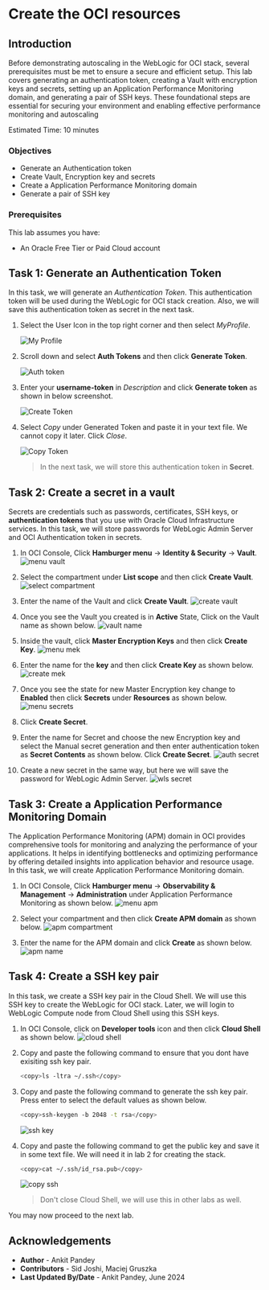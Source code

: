 # Create the OCI resources

## Introduction
Before demonstrating autoscaling in the WebLogic for OCI stack, several prerequisites must be met to ensure a secure and efficient setup. This lab covers generating an authentication token, creating a Vault with encryption keys and secrets, setting up an Application Performance Monitoring domain, and generating a pair of SSH keys. These foundational steps are essential for securing your environment and enabling effective performance monitoring and autoscaling

Estimated Time: 10 minutes

### Objectives
* Generate an Authentication token
* Create Vault, Encryption key and secrets
* Create a Application Performance Monitoring domain
* Generate a pair of SSH key


### Prerequisites
This lab assumes you have:
- An Oracle Free Tier or Paid Cloud account

## Task 1: Generate an Authentication Token 

In this task, we will generate an *Authentication Token*. This authentication token will be used during the WebLogic for OCI stack creation. Also, we will save this authentication token as secret in the next task.

1. Select the User Icon in the top right corner and then select *MyProfile*.

    ![My Profile](images/my-profile.png)

2. Scroll down and select **Auth Tokens** and then click **Generate Token**.

    ![Auth token](images/auth-token.png)

3. Enter your **username-token** in *Description* and click **Generate token** as shown in below screenshot.

    ![Create Token](images/create-token.png)

4. Select *Copy* under Generated Token and paste it in your text file. We cannot copy it later. Click *Close*.

    ![Copy Token](images/copy-token.png)
    > In the next task, we will store this authentication token in **Secret**.

## Task 2: Create a secret in a vault 

Secrets are credentials such as passwords, certificates, SSH keys, or **authentication tokens** that you use with Oracle Cloud Infrastructure services. In this task, we will store passwords for WebLogic Admin Server and OCI Authentication token in secrets.

1. In OCI Console, Click **Hamburger menu** -> **Identity & Security** -> **Vault**.
    ![menu vault](images/menu-vault.png)

2. Select the compartment under **List scope** and then click **Create Vault**.
    ![select compartment](images/select-compartment.png)

3. Enter the name of the Vault and click **Create Vault**.
    ![create vault](images/create-vault.png)

4. Once you see the Vault you created is in **Active** State, Click on the Vault name as shown below.
    ![vault name](images/vault-name.png)

5. Inside the vault, click **Master Encryption Keys** and then click **Create Key**.
    ![menu mek](images/menu-mek.png)

6. Enter the name for the **key** and then click **Create Key** as shown below.
    ![create mek](images/create-mek.png)

7. Once you see the state for new Master Encryption key change to **Enabled** then click **Secrets** under **Resources** as shown below.
    ![menu secrets](images/menu-secret.png)

8. Click **Create Secret**.

9. Enter the name for Secret and choose the new Encryption key and select the Manual secret generation and then enter authentication token as **Secret Contents** as shown below. Click **Create Secret**.
    ![auth secret](images/auth-secret.png)

10. Create a new secret in the same way, but here we will save the password for WebLogic Admin Server.
    ![wls secret](images/wls-secret.png)

## Task 3: Create a Application Performance Monitoring Domain

The Application Performance Monitoring (APM) domain in OCI provides comprehensive tools for monitoring and analyzing the performance of your applications. It helps in identifying bottlenecks and optimizing performance by offering detailed insights into application behavior and resource usage. In this task, we will create Application Performance Monitoring domain.

1. In OCI Console, Click **Hamburger menu** -> **Observability & Management** -> **Administration** under Application Performance Monitoring as shown below.
    ![menu apm](images/menu-apm.png)

2. Select your compartment and then click **Create APM domain** as shown below.
    ![apm compartment](images/apm-compartment.png)

3. Enter the name for the APM domain and click **Create** as shown below.
    ![apm name](images/apm-name.png)

## Task 4: Create a SSH key pair 

In this task, we create a SSH key pair in the Cloud Shell. We will use this SSH key to create the WebLogic for OCI stack. Later, we will login to WebLogic Compute node from Cloud Shell using this SSH keys.

1. In OCI Console, click on **Developer tools** icon and then click **Cloud Shell** as shown below.
    ![cloud shell](images/cloudshell-menu.png)

2. Copy and paste the following command to ensure that you dont have exisiting ssh key pair.    
    ```bash
    <copy>ls -ltra ~/.ssh</copy>
    ```
3. Copy and paste the following command to generate the ssh key pair. Press enter to select the default values as shown below.
    ```bash
    <copy>ssh-keygen -b 2048 -t rsa</copy>
    ```
    ![ssh key](images/generate-ssh.png)

4. Copy and paste the following command to get the public key and save it in some text file. We will need it in lab 2 for creating the stack.
    ```bash
    <copy>cat ~/.ssh/id_rsa.pub</copy>
    ```
     ![copy ssh](images/copy-ssh.png)

     > Don't close Cloud Shell, we will use this in other labs as well. 

You may now proceed to the next lab.

## Acknowledgements
* **Author** -  Ankit Pandey
* **Contributors** - Sid Joshi, Maciej Gruszka
* **Last Updated By/Date** - Ankit Pandey, June 2024
